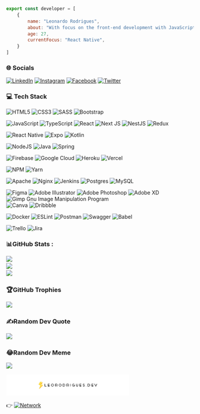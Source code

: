
```js
export const developer = [
    { 
        name: "Leonardo Rodrigues",
        about: "With focus on the front-end development with JavaScript, React, React Native and NodeJS.",
        age: 27,
        currentFocus: "React Native",
    }
]

```

### 🌐 Socials
[![LinkedIn](https://img.shields.io/badge/LinkedIn-%230077B5.svg?logo=linkedin&logoColor=white)](https://linkedin.com/in/https://www.linkedin.com/in/leorodriguesdev) 
[![Instagram](https://img.shields.io/badge/Instagram-%23E4405F.svg?logo=Instagram&logoColor=white)](https://instagram.com/@leorodriguesdev) 
[![Facebook](https://img.shields.io/badge/Facebook-%231877F2.svg?logo=Facebook&logoColor=white)](https://facebook.com/https://facebook.com/leorodrigues.dev) 
[![Twitter](https://img.shields.io/badge/Twitter-%231DA1F2.svg?logo=Twitter&logoColor=white)](https://twitter.com/https://twitter.com/leorodriguesdev) 

### 💻 Tech Stack
![HTML5](https://img.shields.io/badge/html5-%23E34F26.svg?style=plastic&logo=html5&logoColor=white)
![CSS3](https://img.shields.io/badge/css3-%231572B6.svg?style=plastic&logo=css3&logoColor=white)
![SASS](https://img.shields.io/badge/SASS-hotpink.svg?style=plastic&logo=SASS&logoColor=white) 
![Bootstrap](https://img.shields.io/badge/bootstrap-%23563D7C.svg?style=plastic&logo=bootstrap&logoColor=white) 

![JavaScript](https://img.shields.io/badge/javascript-%23323330.svg?style=plastic&logo=javascript&logoColor=%23F7DF1E) 
![TypeScript](https://img.shields.io/badge/typescript-%23007ACC.svg?style=plastic&logo=typescript&logoColor=white) 
![React](https://img.shields.io/badge/react-%2320232a.svg?style=plastic&logo=react&logoColor=%2361DAFB) 
![Next JS](https://img.shields.io/badge/Next-black?style=plastic&logo=next.js&logoColor=white) 
![NestJS](https://img.shields.io/badge/nestjs-%23E0234E.svg?style=plastic&logo=nestjs&logoColor=white) 
![Redux](https://img.shields.io/badge/redux-%23593d88.svg?style=plastic&logo=redux&logoColor=white) 

![React Native](https://img.shields.io/badge/react_native-%2320232a.svg?style=plastic&logo=react&logoColor=%2361DAFB) 
![Expo](https://img.shields.io/badge/expo-1C1E24?style=plastic&logo=expo&logoColor=#D04A37) 
![Kotlin](https://img.shields.io/badge/kotlin-%230095D5.svg?style=plastic&logo=kotlin&logoColor=white)

![NodeJS](https://img.shields.io/badge/node.js-6DA55F?style=plastic&logo=node.js&logoColor=white) 
![Java](https://img.shields.io/badge/java-%23ED8B00.svg?style=plastic&logo=java&logoColor=white) 
![Spring](https://img.shields.io/badge/spring-%236DB33F.svg?style=plastic&logo=spring&logoColor=white) 

![Firebase](https://img.shields.io/badge/firebase-%23039BE5.svg?style=plastic&logo=firebase) 
![Google Cloud](https://img.shields.io/badge/Google%20Cloud-%234285F4.svg?style=plastic&logo=google-cloud&logoColor=white) 
![Heroku](https://img.shields.io/badge/heroku-%23430098.svg?style=plastic&logo=heroku&logoColor=white) 
![Vercel](https://img.shields.io/badge/vercel-%23000000.svg?style=plastic&logo=vercel&logoColor=white) 

![NPM](https://img.shields.io/badge/NPM-%23000000.svg?style=plastic&logo=npm&logoColor=white) 
![Yarn](https://img.shields.io/badge/yarn-%232C8EBB.svg?style=plastic&logo=yarn&logoColor=white) 

![Apache](https://img.shields.io/badge/apache-%23D42029.svg?style=plastic&logo=apache&logoColor=white) 
![Nginx](https://img.shields.io/badge/nginx-%23009639.svg?style=plastic&logo=nginx&logoColor=white) 
![Jenkins](https://img.shields.io/badge/jenkins-%232C5263.svg?style=plastic&logo=jenkins&logoColor=white) 
![Postgres](https://img.shields.io/badge/postgres-%23316192.svg?style=plastic&logo=postgresql&logoColor=white) 
![MySQL](https://img.shields.io/badge/mysql-%2300f.svg?style=plastic&logo=mysql&logoColor=white) 

![Figma](https://img.shields.io/badge/figma-%23F24E1E.svg?style=plastic&logo=figma&logoColor=white) 
![Adobe Illustrator](https://img.shields.io/badge/adobeillustrator-%23FF9A00.svg?style=plastic&logo=adobeillustrator&logoColor=white) 
![Adobe Photoshop](https://img.shields.io/badge/adobephotoshop-%2331A8FF.svg?style=plastic&logo=adobephotoshop&logoColor=white) 
![Adobe XD](https://img.shields.io/badge/Adobe%20XD-470137?style=plastic&logo=Adobe%20XD&logoColor=#FF61F6) 
![Gimp Gnu Image Manipulation Program](https://img.shields.io/badge/Gimp-657D8B?style=plastic&logo=gimp&logoColor=FFFFFF) 	
![Canva](https://img.shields.io/badge/Canva-%2300C4CC.svg?style=plastic&logo=Canva&logoColor=white) 
![Dribbble](https://img.shields.io/badge/Dribbble-EA4C89?style=plastic&logo=dribbble&logoColor=white) 

![Docker](https://img.shields.io/badge/docker-%230db7ed.svg?style=plastic&logo=docker&logoColor=white) 
![ESLint](https://img.shields.io/badge/ESLint-4B3263?style=plastic&logo=eslint&logoColor=white) 
![Postman](https://img.shields.io/badge/Postman-FF6C37?style=plastic&logo=postman&logoColor=white) 
![Swagger](https://img.shields.io/badge/-Swagger-%23Clojure?style=plastic&logo=swagger&logoColor=white) 
![Babel](https://img.shields.io/badge/Babel-F9DC3e?style=plastic&logo=babel&logoColor=black) 

![Trello](https://img.shields.io/badge/Trello-%23026AA7.svg?style=plastic&logo=Trello&logoColor=white) 
![Jira](https://img.shields.io/badge/jira-%230A0FFF.svg?style=plastic&logo=jira&logoColor=white)

### 📊GitHub Stats :
![](https://github-readme-stats.vercel.app/api?username=leorodriguesdev&theme=dark&hide_border=false&include_all_commits=false&count_private=false)<br/>
![](https://github-readme-streak-stats.herokuapp.com/?user=leorodriguesdev&theme=dark&hide_border=false)<br/>
![](https://github-readme-stats.vercel.app/api/top-langs/?username=leorodriguesdev&theme=dark&hide_border=false&include_all_commits=false&count_private=false&layout=compact)

### 🏆GitHub Trophies
![](https://github-profile-trophy.vercel.app/?username=leorodriguesdev&theme=onestar&no-frame=false&no-bg=false&margin-w=4)

### ✍️Random Dev Quote
![](https://quotes-github-readme.vercel.app/api?type=horizontal&theme=dark)

### 😂Random Dev Meme
<img src="https://random-memer.herokuapp.com/" width="512px"/>

<p>
<img src=".github/logoleo.png" alt="vscode"  width="330"/>
</p>

👉 <a href="https://bio.link/leorodriguesdev"><img alt="Network" src="https://img.shields.io/badge/Network Go!-My Links-yellow"></a>
